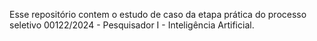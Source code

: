 Esse repositório contem o estudo de caso da etapa prática do processo seletivo 00122/2024 - Pesquisador I - Inteligência Artificial.
